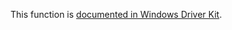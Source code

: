 This function is [documented in Windows Driver Kit](https://learn.microsoft.com/en-us/windows-hardware/drivers/ddi/ntifs/nf-ntifs-zwflushbuffersfile).
